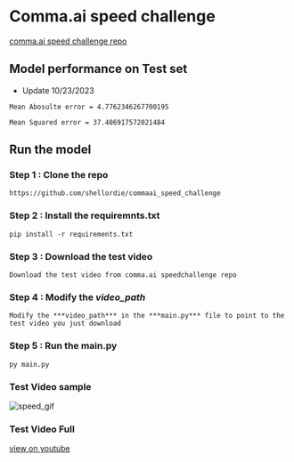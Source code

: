 # Comma.ai speed challenge

[comma.ai speed challenge repo](https://github.com/commaai/speedchallenge)

## Model performance on Test set

- Update 10/23/2023

```
Mean Abosulte error = 4.7762346267700195

Mean Squared error = 37.406917572021484
```

## Run the model   

### Step 1 : Clone the repo

```
https://github.com/shellordie/commaai_speed_challenge
```
### Step 2 : Install the requiremnts.txt

```
pip install -r requirements.txt
```
### Step 3 : Download the test video 

```
Download the test video from comma.ai speedchallenge repo 
```

### Step 4 : Modify the ***video_path*** 

```
Modify the ***video_path*** in the ***main.py*** file to point to the test video you just download
```

### Step 5 : Run the main.py

```
py main.py
```

### Test Video sample

![speed_gif](rsc/speed_gif.gif)

### Test Video Full

[view on youtube](https://youtu.be/0tydJ_nv43M)

